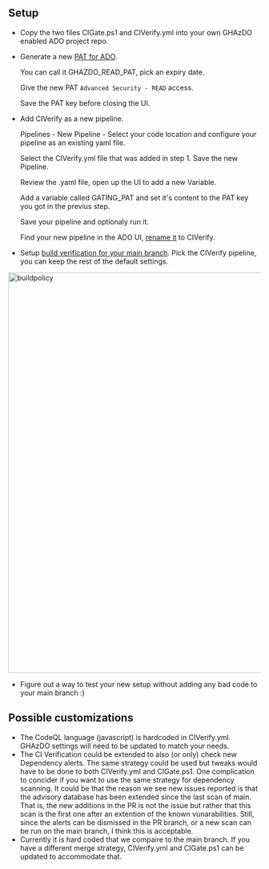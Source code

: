 ## Setup

- Copy the two files CIGate.ps1 and CIVerify.yml into your own GHAzDO enabled ADO project repo.

- Generate a new [PAT for ADO](https://learn.microsoft.com/en-us/azure/devops/organizations/accounts/use-personal-access-tokens-to-authenticate).
  
  You can call it GHAZDO_READ_PAT, pick an expiry date.

  Give the new PAT ```Advanced Security - READ``` access.

  Save the PAT key before closing the UI.


- Add CIVerify as a new pipeline.
  
  Pipelines - New Pipeline - Select your code location and configure your pipeline as an existing yaml file.

  Select the CIVerify.yml file that was added in step 1.  Save the new Pipeline.

  Review the .yaml file, open up the UI to add a new Variable.

  Add a variable called GATING_PAT and set it's content to the PAT key you got in the previus step.

  Save your pipeline and optionaly run it.

  Find your new pipeline in the ADO UI, [rename it](https://learn.microsoft.com/en-us/azure/devops/pipelines/customize-pipeline?view=azure-devops#pipeline-settings) to CIVerify.

- Setup [build verification for your main branch](https://learn.microsoft.com/en-us/azure/devops/repos/git/branch-policies?view=azure-devops&tabs=browser#build-validation). Pick the CIVerify pipeline, you can keep the rest of the default settings.

<img width="800" alt="buildpolicy" src="https://github.com/microsoft/GHAzDO-Resources/assets/106392052/74801e80-46e1-4d05-97b1-5f11396330e1">


- Figure out a way to test your new setup without adding any bad code to your main branch :) 

## Possible customizations
- The CodeQL language (javascript) is hardcoded in CIVerify.yml. GHAzDO settings will need to be updated to match your needs. 
- The CI Verification could be extended to also (or only) check new Dependency alerts. The same strategy could be used but tweaks would have to be done to both CIVerify.yml and CIGate.ps1. 
One complication to concider if you want to use the same strategy for dependency scanning. It could be that the reason we see new issues reported is that the advisory database has been extended since the last scan of main. That is, the new additions in the PR is not the issue but rather that this scan is the first one after an extention of the known vunarabilities. Still, since the alerts can be dismissed in the PR branch, or a new scan can be run on the main branch, I think this is acceptable. 
- Currently it is hard coded that we compaire to the main branch. If you have a different merge strategy, CIVerify.yml and CIGate.ps1 can be updated to accommodate that. 

   
